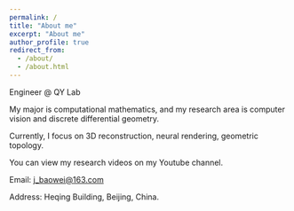 ```yaml
---
permalink: /
title: "About me"
excerpt: "About me"
author_profile: true
redirect_from: 
  - /about/
  - /about.html
---
```



Engineer @ QY Lab

My major is computational mathematics, and my research area is computer vision and discrete differential geometry.

Currently, I focus on 3D reconstruction, neural rendering, geometric topology.

You can view my research videos on my Youtube channel.

Email: j_baowei@163.com

Address: Heqing Building, Beijing, China.
